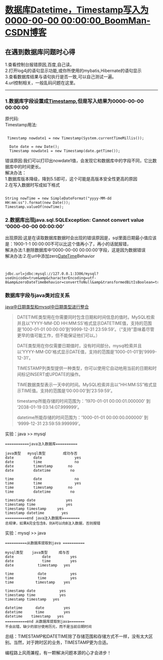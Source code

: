 # [数据库Datetime，Timestamp写入为0000-00-00 00:00:00_BoomMan-CSDN博客](https://blog.csdn.net/boom_man/article/details/73197823)

## 在遇到数据库问题时心得

1.查看控制台报错原因,百度,自己读。  
2.打开log4j的语句显示功能,或你所使用的mybatis,Hibernate的语句显示  
3.查看数据库结果与语句执行是否一致,可以自己测试一遍。  
4.url控制相关，一般乱码问题在这里。

___

### 1.数据库字段设置成[Timestamp](https://so.csdn.net/so/search?q=Timestamp),但是写入结果为0000-00-00 00:00:00

原代码:  
Timestamp用法:

```

 Timestamp nowdate1 = new Timestamp(System.currentTimeMillis());

  Date date = new Date();
  Timestamp nowdate1 = new Timestamp(date.getTime());
```

错误原因:我们可以打印出nowdate1值，会发现它和数据库中的字段不同，它比数据库中的时间更长。  
解决办法：  
1.数据库版本降级，降到5.5即可，这个可能是高版本安全性更高的原因  
2.在写入数据时写成如下格式

```

String nowTime = new SimpleDateFormat("yyyy-MM-dd HH:mm:ss").format(new Date());
Timestamp.valueOf(nowTime);
```

### 2.数据库出现java.sql.SQLException: Cannot convert value ‘0000-00-00 00:00:00’

出现原因:这是在读取数据库数据时会出现的错误原因是，sql里面日期最小值应该是：1900-1-1 00:00:00不可以比这个值再小了，再小的话就报错，  
解决办法:1.删除数据库中’0000-00-00 00:00:00’字段，这是因为数据错误  
解决办法:2.在url中添加zero[DateTime](https://so.csdn.net/so/search?q=DateTime)Behavior

```


jdbc.url=jdbc:mysql://127.0.0.1:3306/mysql?useUnicode=true&amp&characterEncoding=utf-8&amp&zeroDateTimeBehavior=convertToNull&amp&transformedBitIsBoolean=true&useSSL=true
```

### 数据库字段与java类对应关系

[java中日期类型和mysql中日期类型进行整合](http://www.cnblogs.com/haore147/p/3618045.html)

> DATETIME类型用在你需要同时包含日期和时间信息的值时。MySQL检索并且以’YYYY-MM-DD HH:MM:SS’格式显示DATETIME值，支持的范围是’1000-01-01 00:00:00’到’9999-12-31 23:59:59’。（“支持”意味着尽管更早的值可能工作，但不能保证他们可以。）
> 
> DATE类型用在你仅需要日期值时，没有时间部分。mysql检索并且以’YYYY-MM-DD’格式显示DATE值，支持的范围是’1000-01-01’到’9999-12-31’。
> 
> TIMESTAMP列类型提供一种类型，你可以使用它自动地用当前的日期和时间标记INSERT或UPDATE的操作。
> 
> TIME数据类型表示一天中的时间。MySQL检索并且以”HH:MM:SS”格式显示TIME值。支持的范围是’00:00:00’到’23:59:59’。
> 
> timestamp所能存储的时间范围为：’1970-01-01 00:00:01.000000’ 到 ‘2038-01-19 03:14:07.999999’。
> 
> datetime所能存储的时间范围为：’1000-01-01 00:00:00.000000’ 到 ‘9999-12-31 23:59:59.999999’。

实验：java >> mysql

```
===========java注入数据库==========

java类型   mysql类型        成功与否
date         date               yes
date         time               no
date         timestamp       no
date         datetime         no

time         date               no
time         time               yes
time         timestamp       no
time         datetime         no

timestamp date              yes
timestamp time              yes
timestamp timestamp     yes
timestamp datetime        yes
==========end java注入数据库========
总规律，如果A完全包含B，则A可以向B注入数据，否则报错
```

实验：mysql >> java

```
==========从数据库提取到java ==========

mysql类型    java类型     成与否
date             date         yes
date             time         yes 
date           timestamp   yes 

time           date           yes 
time           time           yes
time          timestamp    yes 

timestamp date           yes
timestamp time           yes
timestamp timestamp   yes

datetime      date         yes
datetime      time         yes
datetime    timestamp   yes
==========end 从数据库提取到java=======
不会出错，缺少的部分使用历元，而不是当前日期时间
```

总结：TIMESTAMP和DATETIME除了存储范围和存储方式不一样，没有太大区别。当然，对于跨时区的业务，TIMESTAMP更为合适。

编程路上风雨兼程，有一颗解决问题本源的心才会进步！
